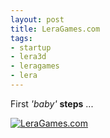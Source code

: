 ```yaml
--- 
layout: post
title: LeraGames.com
tags: 
- startup
- lera3d
- leragames
- lera
---
```

First <em>'baby'</em> <strong>steps</strong> ...

<a href="http://www.leragames.com/" class="image"><img src="{{ site.url }}/images/leragames.png" alt="LeraGames.com" /></a>

